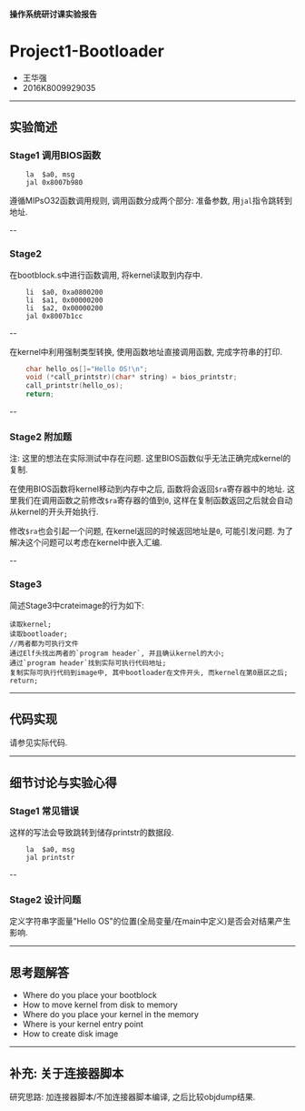 #### 操作系统研讨课实验报告

# Project1-Bootloader

* 王华强
* 2016K8009929035

---

## 实验简述

### Stage1 调用BIOS函数

```
	la  $a0, msg
	jal 0x8007b980
```

遵循MIPsO32函数调用规则, 调用函数分成两个部分: 准备参数, 用`jal`指令跳转到地址.

--

### Stage2 

在bootblock.s中进行函数调用, 将kernel读取到内存中.

```
	li  $a0, 0xa0800200
	li  $a1, 0x00000200
	li  $a2, 0x00000200
	jal 0x8007b1cc
```

--

在kernel中利用强制类型转换, 使用函数地址直接调用函数, 完成字符串的打印.

```c
	char hello_os[]="Hello OS!\n";
	void (*call_printstr)(char* string) = bios_printstr;
	call_printstr(hello_os);
	return;
```

--

### Stage2 附加题

注: 这里的想法在实际测试中存在问题. 这里BIOS函数似乎无法正确完成kernel的复制.

在使用BIOS函数将kernel移动到内存中之后, 函数将会返回`$ra`寄存器中的地址. 这里我们在调用函数之前修改`$ra`寄存器的值到`0`, 这样在复制函数返回之后就会自动从kernel的开头开始执行. 

修改`$ra`也会引起一个问题, 在kernel返回的时候返回地址是`0`, 可能引发问题. 为了解决这个问题可以考虑在kernel中嵌入汇编.

--

### Stage3

简述Stage3中crateimage的行为如下:

```
读取kernel;
读取bootloader;
//两者都为可执行文件
通过Elf头找出两者的`program header`, 并且确认kernel的大小;
通过`program header`找到实际可执行代码地址;
复制实际可执行代码到image中, 其中bootloader在文件开头, 而kernel在第0扇区之后;
return;

```

---

## 代码实现

请参见实际代码.

---

## 细节讨论与实验心得

### Stage1 常见错误

这样的写法会导致跳转到储存printstr的数据段.

```
	la  $a0, msg
	jal printstr
```

--

### Stage2 设计问题

定义字符串字面量"Hello OS"的位置(全局变量/在main中定义)是否会对结果产生影响.

---

## 思考题解答

* Where do you place your bootblock
* How to move kernel from disk to memory
* Where do you place your kernel in the memory
* Where is your kernel entry point
* How to create disk image

---

## 补充: 关于连接器脚本

研究思路: 加连接器脚本/不加连接器脚本编译, 之后比较objdump结果.
